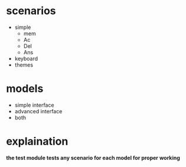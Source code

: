 # scenarios

- simple
	- mem
	- Ac
	- Del
	- Ans
- keyboard
- themes

# models

- simple interface
- advanced interface
- both

# explaination
**the test module tests any scenario for each model for proper working**
